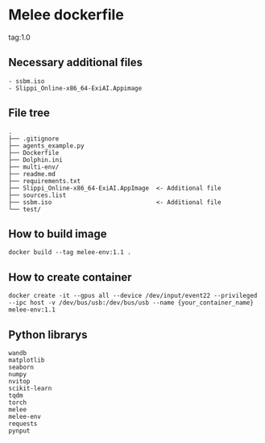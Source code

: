 Melee dockerfile
================
tag:1.0

Necessary additional files
--------------------------
```
- ssbm.iso
- Slippi_Online-x86_64-ExiAI.Appimage
```

File tree
---------
```
.
├── .gitignore
├── agents_example.py
├── Dockerfile
├── Dolphin.ini
├── multi-env/
├── readme.md
├── requirements.txt
├── Slippi_Online-x86_64-ExiAI.AppImage  <- Additional file
├── sources.list
├── ssbm.iso                             <- Additional file
└── test/
```

How to build image
------------------
```
docker build --tag melee-env:1.1 .
```


How to create container 
-----------------------
```
docker create -it --gpus all --device /dev/input/event22 --privileged --ipc host -v /dev/bus/usb:/dev/bus/usb --name {your_container_name} melee-env:1.1
```

Python librarys
---------------
```
wandb
matplotlib
seaborn
numpy
nvitop
scikit-learn
tqdm
torch
melee
melee-env
requests
pynput
```
